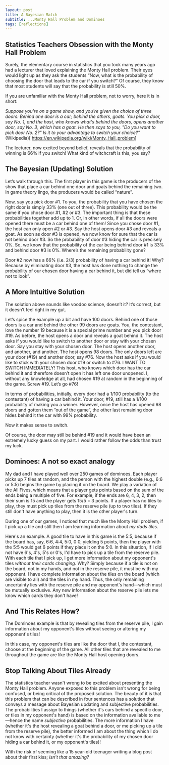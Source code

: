 ```yaml
---
layout: post
title: A Bayesian Match
subtitle: ...Monty Hall Problem and Dominoes
tags: [reflections]
---
```

## Statistics Teachers Obsession with the Monty Hall Problem
Surely, the elementary course in statistics that you took many years ago had a lecturer that loved explaining the Monty Hall problem. Their eyes would light up as they ask the students “Now, what is the probability of choosing the door that leads to the car if you switch?” Of course, they know that most students will say that the probability is still 50%.

If you are unfamiliar with the Monty Hall problem, not to worry, here it is in short:

_Suppose you're on a game show, and you're given the choice of three doors: Behind one door is a car; behind the others, goats. You pick a door, say No. 1, and the host, who knows what's behind the doors, opens another door, say No. 3, which has a goat. He then says to you, "Do you want to pick door No. 2?" Is it to your advantage to switch your choice?”_ (Wikipedia)[ https://en.wikipedia.org/wiki/Monty_Hall_problem]

The lecturer, now excited beyond belief, reveals that the probability of winning is 66% if you switch! What kind of witchcraft is this, you say?

## The Bayesian (Updating) Solution
Let’s walk through this. The first player in this game is the producers of the show that place a car behind one door and goats behind the remaining two. In game theory lingo, the producers would be called “nature”.

Now, say you pick door #1. To you, the probability that you have chosen the right door is simply 33% (one out of three). This probability would be the same if you chose door #1, #2 or #3. The important thing is that these probabilities together add up to 1. Or, in other words, if all the doors were opened there must be a car behind one of them!
Since you chose door #1, the host can only open #2 or #3. 
Say the host opens door #3 and reveals a goat. As soon as door #3 is opened, we now know for sure that the car is not behind door #3. So the probability of door #3 hiding the car is precisely 0%. So, we know that the probability of the car being behind door #1 is 33% and behind door #3 is 0%. Where’s the remaining probability gone?

Door #2 now has a 66% (i.e. 2/3) probability of having a car behind it! Why? Because by eliminating door #3, the host has done nothing to change the probability of our chosen door having a car behind it, but did tell us “where not to look”.

## A More Intuitive Solution
The solution above sounds like voodoo science, doesn’t it? It’s correct, but it doesn’t feel right in my gut. 

Let’s spice the example up a bit and have 100 doors. Behind one of those doors is a car and behind the other 99 doors are goats. You, the contestant, love the number 19 because it is a special prime number and you pick door #19. As before, the host opens a door and reveals a goat behind it. The host asks if you would like to switch to another door or stay with your chosen door. Say you stay with your chosen door. The host opens another door, and another, and another. The host opens 98 doors. The only doors left are your door (#19) and another door, say #76. Now the host asks if you would like to stick with your chosen door #19 or switch to #76. I WANT TO SWITCH IMMEDIATELY! This host, who knows which door has the car behind it and therefore doesn’t open it has left one door unopened. I, without any knowledge at all, had chosen #19 at random in the beginning of the game. Screw #19. Let’s go #76!

In terms of probabilities, initially, every door had a 1/100 probability (to the contestant) of having a car behind it. Your door, #19, still has a 1/100 probability of making you a winner. However, once the host has opened 98 doors and gotten them “out of the game”, the other last remaining door hides behind it the car with 99% probability.

Now it makes sense to switch.

Of course, the door may still be behind #19 and it would have been an extremely lucky guess on my part. I would rather follow the odds than trust my luck.

## Dominoes: A not so exact analogy
My dad and I have played well over 250 games of dominoes. Each player picks up 7 tiles at random, and the person with the highest double (e.g., 6:6 or 5:5) begins the game by placing it on the board. We play a variation of the All Fives, which means that a player gets points based on the sum of the ends being a multiple of five. For example, if the ends are 6, 4, 3, 2, then their sum is 15 and the player gets 15/5 = 3 points. If a player has no tiles to play, they must pick up tiles from the reserve pile (up to two tiles). If they still don't have anything to play, then it is the other player's turn.

During one of our games, I noticed that much like the Monty Hall problem, if I pick up a tile and still then I am learning information about _my dads tiles_.

Here's an example. A good tile to have in this game is the 5:5, because if the board has, say, 6:6, 4:4, 5:0, 0:0, yielding 5 points, then the player with the 5:5 would get 6 points if they place it on the 5:0. In this situation, if I did not have 6's, 4's, 5's or 0's, I'd have to pick up a tile from the reserve pile. With each tile that I pick up, I get more information about my opponent's tiles _without their cards changing_. Why? Simply because if a tile is not on the board, not in my hands, and not in the reserve pile, it must be with my opponent. I have complete information about the tiles on the board (which are visible to all) and the tiles in my hand. Thus, the only remaining uncertainty lies with the reserve pile and my opponent's hand—which must be mutually exclusive. Any new information about the reserve pile lets me know which cards they don't have!

## And This Relates How?
The Dominoes example is that by revealing tiles from the reserve pile, I gain information about my opponent's tiles without seeing or altering my opponent's tiles!

In this case, my opponent's tiles are like the door that I, the contestant, choose at the beginning of the game. All other tiles that are revealed to me throughout the game are like the Monty Hall host opening doors.

## Stop Talking About Tiles Already
The statistics teacher wasn't wrong to be excited about presenting the Monty Hall problem. Anyone exposed to this problem isn't wrong for being confused, or being critical of the proposed solution. The beauty of it is that this problem that can be described in four sentences has a solution that conveys a message about Bayesian updating and subjective probabilities. The probabilities I assign to things (whether it's cars behind a specific door, or tiles in my opponent's hand) is based on the information available to me—hence the name _subjective_ probabilities. The more information I have (whether it's the host revealing a goat behind a door, or me picking up a tile from the reserve pile), the better informed I am about the thing which I do not know with certainty (whether it's the probability of my chosen door hiding a car behind it, or my opponent's tiles)!

With the risk of seeming like a 15 year-old teenager writing a blog post about their first kiss; _isn't that amazing?_

